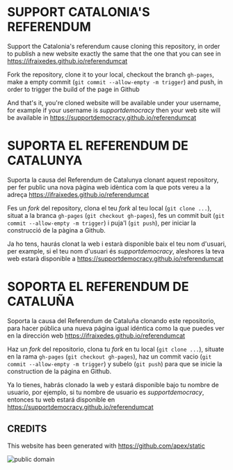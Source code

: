 # SUPPORT CATALONIA'S REFERENDUM

Support the Catalonia's referendum cause cloning this repository, in order to publish a new website exactly the same that the one that you can see in https://ifraixedes.github.io/referendumcat

Fork the repository, clone it to your local,  checkout the branch `gh-pages`, make a empty commit (`git commit --allow-empty -m trigger`) and push, in order to trigger the build of the page in Github

And that's it, you're cloned website will be available under your username, for example if your username is _supportdemocracy_ then your web site will be available in https://supportdemocracy.github.io/referendumcat


# SUPORTA EL REFERENDUM DE CATALUNYA

Suporta la causa del Referendum de Catalunya clonant aquest repository, per fer public una nova pàgina web idèntica com la que pots vereu a la adreça https://ifraixedes.github.io/referendumcat

Fes un _fork_ del repository, clona el teu _fork_ al teu local (`git clone ...`), situat a la branca `gh-pages` (`git checkout gh-pages`), fes un commit buit (`git commit --allow-empty -m trigger`) i puja'l (`git push`), per iniciar la construcció de la pàgina a Github.

Ja ho tens, haurás clonat la web i estarà disponible baix el teu nom d'usuari, per example, si el teu nom d'usuari és _supportdemocracy_, aleshores la teva web estarà disponible a https://supportdemocracy.github.io/referendumcat


# SOPORTA EL REFERENDUM DE CATALUÑA

Soporta la causa del Referendum de Cataluña clonando este repositorio, para hacer pública una nueva página igual idéntica como la que puedes ver en la dirección web https://ifraixedes.github.io/referendumcat

Haz un _fork_ del repositorio, clona tu _fork_ en tu local (`git clone ...`), situate en la rama `gh-pages` (`git checkout gh-pages`), haz un commit vacio (`git commit --allow-empty -m trigger`) y subelo (`git push`) para que se inicie la construction de la página en Github.

Ya lo tienes, habrás clonado la web y estará disponible bajo tu nombre de usuario, por ejemplo, si tu nombre de usuario es _supportdemocracy_, entonces tu web estará disponible en https://supportdemocracy.github.io/referendumcat


## CREDITS

This website has been generated with https://github.com/apex/static

![public domain](https://i.creativecommons.org/p/mark/1.0/88x31.png)
